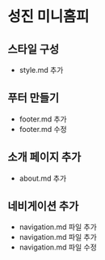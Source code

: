 # 성진 미니홈피

## 스타일 구성
- style.md 추가

## 푸터 만들기
- footer.md 추가
- footer.md 수정

##  소개 페이지 추가
- about.md 추가

## 네비게이션 추가
- navigation.md 파일 추가
- navigation.md 파일 추가
- navigation.md 파일 수정
